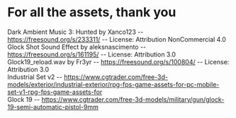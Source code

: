 # For all the assets, thank you

Dark Ambient Music 3: Hunted by Xanco123 -- https://freesound.org/s/233311/ -- License: Attribution NonCommercial 4.0  
Glock Shot Sound Effect by aleksnascimento -- https://freesound.org/s/161195/ -- License: Attribution 3.0  
Glock19_reload.wav by Fr3yr -- https://freesound.org/s/100804/ -- License: Attribution 3.0  
Industrial Set v2 -- https://www.cgtrader.com/free-3d-models/exterior/industrial-exterior/rpg-fps-game-assets-for-pc-mobile-set-v1-rpg-fps-game-assets-for  
Glock 19 -- https://www.cgtrader.com/free-3d-models/military/gun/glock-19-semi-automatic-pistol-9mm  
